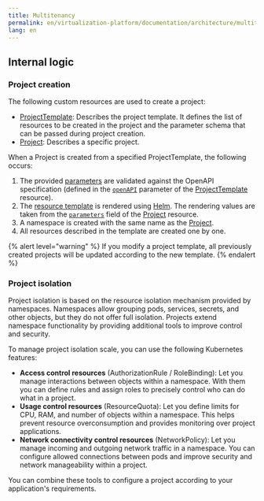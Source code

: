 ```yaml
---
title: Multitenancy
permalink: en/virtualization-platform/documentation/architecture/multitenancy/
lang: en
---
```


## Internal logic

### Project creation

The following custom resources are used to create a project:

* [ProjectTemplate](/modules/multitenancy-manager/cr.html#projecttemplate): Describes the project template.
  It defines the list of resources to be created in the project
  and the parameter schema that can be passed during project creation.
* [Project](/modules/multitenancy-manager/cr.html#project): Describes a specific project.

When a Project is created from a specified ProjectTemplate, the following occurs:

1. The provided [parameters](/modules/multitenancy-manager/cr.html#project-v1alpha2-spec-parameters) are validated against the OpenAPI specification
   (defined in the [`openAPI`](/modules/multitenancy-manager/cr.html#projecttemplate-v1alpha1-spec-parametersschema) parameter of the [ProjectTemplate](/modules/multitenancy-manager/cr.html#projecttemplate) resource).
1. The [resource template](/modules/multitenancy-manager/cr.html#projecttemplate-v1alpha1-spec-resourcestemplate) is rendered using [Helm](https://helm.sh/docs/).
   The rendering values are taken from the [`parameters`](/modules/multitenancy-manager/cr.html#project-v1alpha2-spec-parameters) field of the [Project](/modules/multitenancy-manager/cr.html#project) resource.
1. A namespace is created with the same name as the [Project](/modules/multitenancy-manager/cr.html#project).
1. All resources described in the template are created one by one.

{% alert level="warning" %}
If you modify a project template, all previously created projects will be updated according to the new template.
{% endalert %}

### Project isolation

Project isolation is based on the resource isolation mechanism provided by namespaces.
Namespaces allow grouping pods, services, secrets, and other objects, but they do not offer full isolation.
Projects extend namespace functionality by providing additional tools to improve control and security.

To manage project isolation scale, you can use the following Kubernetes features:

* **Access control resources** (AuthorizationRule / RoleBinding): Let you manage interactions between objects within a namespace.
  With them you can define rules and assign roles to precisely control who can do what in a project.
* **Usage control resources** (ResourceQuota): Let you define limits for CPU, RAM, and number of objects within a namespace.
  This helps prevent resource overconsumption and provides monitoring over project applications.
* **Network connectivity control resources** (NetworkPolicy): Let you manage incoming and outgoing network traffic in a namespace.
  You can configure allowed connections between pods and improve security and network manageability within a project.

You can combine these tools to configure a project according to your application's requirements.
